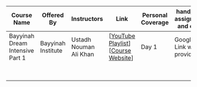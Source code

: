 | Course Name                     | Offered By          | Instructors            | Link                                                         | Personal Coverage | hand_note , assignments and others | Personal Rating |
| ------------------------------- | ------------------- | ---------------------- | ------------------------------------------------------------ | ----------------- | ---------------------------------- | --------------- |
| Bayyinah Dream Intensive Part 1 | Bayyinah  Institute | Ustadh Nouman Ali Khan | [[YouTube Playlist](https://www.youtube.com/playlist?list=PLutdSTmJ7bAKZdXPAjG3-T7OuByMRYa6z)] [[Course Website](https://www.dreamworldwide.net/study-resource)] | Day 1             | Google Drive Link will be provided |                 |
|                                 |                     |                        |                                                              |                   |                                    |                 |
|                                 |                     |                        |                                                              |                   |                                    |                 |
|                                 |                     |                        |                                                              |                   |                                    |                 |
|                                 |                     |                        |                                                              |                   |                                    |                 |
|                                 |                     |                        |                                                              |                   |                                    |                 |
|                                 |                     |                        |                                                              |                   |                                    |                 |
|                                 |                     |                        |                                                              |                   |                                    |                 |
|                                 |                     |                        |                                                              |                   |                                    |                 |


